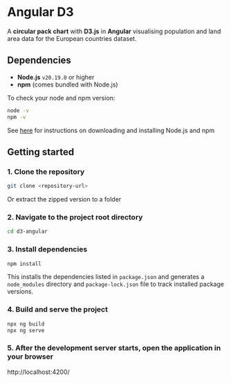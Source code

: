# Angular D3

A __circular pack chart__ with __D3.js__ in __Angular__ visualising population and land area data for the European countries dataset.

## Dependencies

- **Node.js** `v20.19.0` or higher
- **npm** (comes bundled with Node.js)

To check your node and npm version:

```bash
node -v
npm -v
```

See [here](https://docs.npmjs.com/downloading-and-installing-node-js-and-npm) for instructions on downloading and installing Node.js and npm

## Getting started

### 1. Clone the repository

```bash
git clone <repository-url>
```

Or extract the zipped version to a folder

### 2. Navigate to the project root directory

```bash
cd d3-angular
```

### 3. Install dependencies

```bash
npm install
```

This installs the dependencies listed in `package.json` and generates a `node_modules` directory and `package-lock.json` file to track installed package versions.

### 4. Build and serve the project

```bash
npx ng build
npx ng serve
```

### 5. After the development server starts, open the application in your browser

http://localhost:4200/
